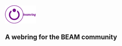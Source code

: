 ![Beamring Logo](priv/static/images/beamring-word.png "Beamring")

## A webring for the BEAM community




